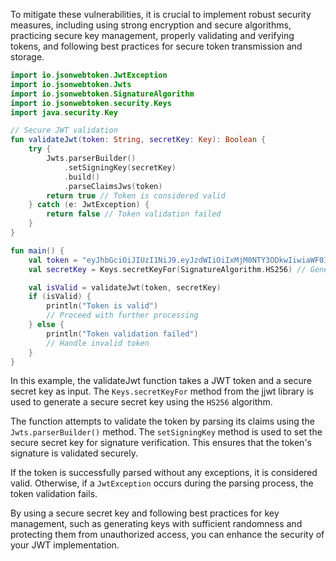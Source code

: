 To mitigate these vulnerabilities, it is crucial to implement robust security measures, including using strong encryption and secure algorithms, practicing secure key management, properly validating and verifying tokens, and following best practices for secure token transmission and storage.

```kotlin
import io.jsonwebtoken.JwtException
import io.jsonwebtoken.Jwts
import io.jsonwebtoken.SignatureAlgorithm
import io.jsonwebtoken.security.Keys
import java.security.Key

// Secure JWT validation
fun validateJwt(token: String, secretKey: Key): Boolean {
    try {
        Jwts.parserBuilder()
            .setSigningKey(secretKey)
            .build()
            .parseClaimsJws(token)
        return true // Token is considered valid
    } catch (e: JwtException) {
        return false // Token validation failed
    }
}

fun main() {
    val token = "eyJhbGciOiJIUzI1NiJ9.eyJzdWIiOiIxMjM0NTY3ODkwIiwiaWF0IjoxNTE2MjM5MDIyfQ.4x6fOGYwfFYIQgZepgK1AnbDDr2-TvAp6im0kKk52Es"
    val secretKey = Keys.secretKeyFor(SignatureAlgorithm.HS256) // Generate a secure secret key

    val isValid = validateJwt(token, secretKey)
    if (isValid) {
        println("Token is valid")
        // Proceed with further processing
    } else {
        println("Token validation failed")
        // Handle invalid token
    }
}
```

In this example, the validateJwt function takes a JWT token and a secure secret key as input. The `Keys.secretKeyFor` method from the jjwt library is used to generate a secure secret key using the `HS256` algorithm.

The function attempts to validate the token by parsing its claims using the `Jwts.parserBuilder()` method. The `setSigningKey` method is used to set the secure secret key for signature verification. This ensures that the token's signature is validated securely.

If the token is successfully parsed without any exceptions, it is considered valid. Otherwise, if a `JwtException` occurs during the parsing process, the token validation fails.

By using a secure secret key and following best practices for key management, such as generating keys with sufficient randomness and protecting them from unauthorized access, you can enhance the security of your JWT implementation.